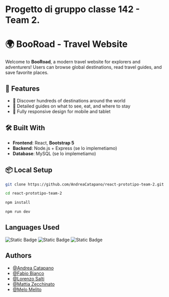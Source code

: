 # Progetto di gruppo classe 142 - Team 2.

# 🌍 BooRoad - Travel Website

Welcome to **BooRoad**, a modern travel website for explorers and adventurers! Users can browse global destinations, read travel guides, and save favorite places.

## 🚀 Features

- 🔎 Discover hundreds of destinations around the world
- 📝 Detailed guides on what to see, eat, and where to stay
- 📱 Fully responsive design for mobile and tablet

## 🛠️ Built With

- **Frontend**: React, **Bootstrap 5**
- **Backend**: Node.js + Express (se lo implemetiamo)
- **Database**: MySQL (se lo implemetiamo)

## 📦 Local Setup

```bash
git clone https://github.com/AndreaCatapano/react-prototipo-team-2.git
```

```bash
cd react-prototipo-team-2
```

```bash
npm install
```

```bash
npm run dev
```

## Languages Used

![Static Badge](https://img.shields.io/badge/HTML-orange)
![Static Badge](https://img.shields.io/badge/CSS-purple)
![Static Badge](https://img.shields.io/badge/JavaScript-yellow)

## Authors

- [@Andrea Catapano](https://github.com/AndreaCatapano)
- [@Fabio Bianco](https://www.github.com/Fabio-Bianco)
- [@Lorenzo Salti](https://github.com/lorenzosalti)
- [@Mattia Zecchinato](https://www.github.com/MattiaZecchinato)
- [@Melo Melito](https://www.github.com/CarmeloMelito)

